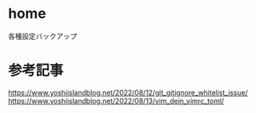 # home
各種設定バックアップ

# 参考記事
https://www.yoshiislandblog.net/2022/08/12/git_gitignore_whitelist_issue/
https://www.yoshiislandblog.net/2022/08/13/vim_dein_vimrc_toml/
